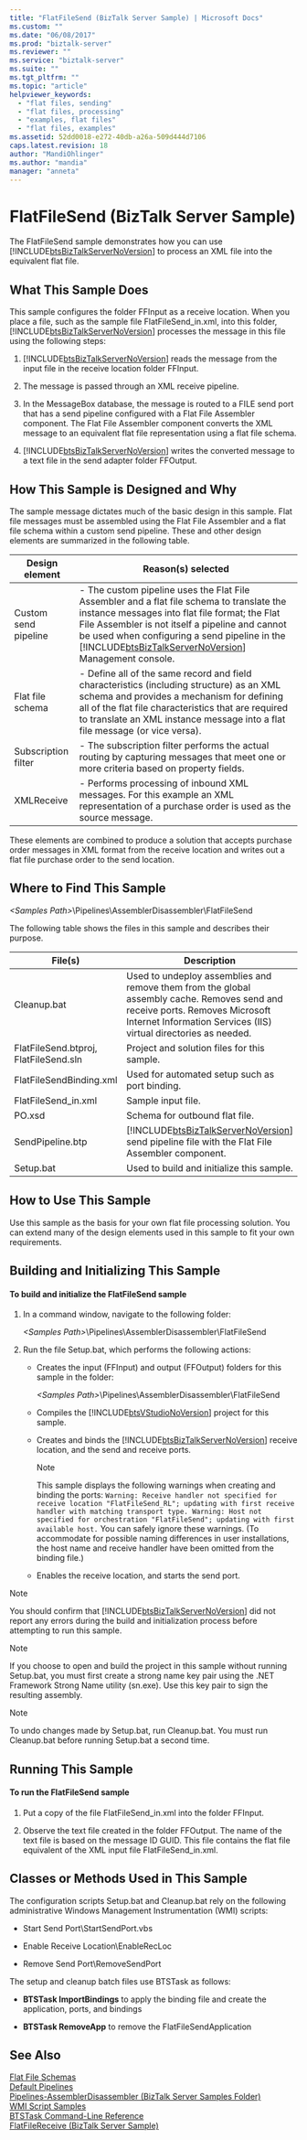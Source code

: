 ```yaml
---
title: "FlatFileSend (BizTalk Server Sample) | Microsoft Docs"
ms.custom: ""
ms.date: "06/08/2017"
ms.prod: "biztalk-server"
ms.reviewer: ""
ms.service: "biztalk-server"
ms.suite: ""
ms.tgt_pltfrm: ""
ms.topic: "article"
helpviewer_keywords: 
  - "flat files, sending"
  - "flat files, processing"
  - "examples, flat files"
  - "flat files, examples"
ms.assetid: 52dd0018-e272-40db-a26a-509d444d7106
caps.latest.revision: 18
author: "MandiOhlinger"
ms.author: "mandia"
manager: "anneta"
---
```

# FlatFileSend (BizTalk Server Sample)
The FlatFileSend sample demonstrates how you can use [!INCLUDE[btsBizTalkServerNoVersion](../includes/btsbiztalkservernoversion-md.md)] to process an XML file into the equivalent flat file.  
  
## What This Sample Does  
 This sample configures the folder FFInput as a receive location. When you place a file, such as the sample file FlatFileSend_in.xml, into this folder, [!INCLUDE[btsBizTalkServerNoVersion](../includes/btsbiztalkservernoversion-md.md)] processes the message in this file using the following steps:  
  
1.  [!INCLUDE[btsBizTalkServerNoVersion](../includes/btsbiztalkservernoversion-md.md)] reads the message from the input file in the receive location folder FFInput.  
  
2.  The message is passed through an XML receive pipeline.  
  
3.  In the MessageBox database, the message is routed to a FILE send port that has a send pipeline configured with a Flat File Assembler component. The Flat File Assembler component converts the XML message to an equivalent flat file representation using a flat file schema.  
  
4.  [!INCLUDE[btsBizTalkServerNoVersion](../includes/btsbiztalkservernoversion-md.md)] writes the converted message to a text file in the send adapter folder FFOutput.  
  
## How This Sample is Designed and Why  
 The sample message dictates much of the basic design in this sample. Flat file messages must be assembled using the Flat File Assembler and a flat file schema within a custom send pipeline. These and other design elements are summarized in the following table.  
  
|Design element|Reason(s) selected|  
|--------------------|--------------------------|  
|Custom send pipeline|-   The custom pipeline uses the Flat File Assembler and a flat file schema to translate the instance messages into flat file format; the Flat File Assembler is not itself a pipeline and cannot be used when configuring a send pipeline in the [!INCLUDE[btsBizTalkServerNoVersion](../includes/btsbiztalkservernoversion-md.md)] Management console.|  
|Flat file schema|-   Define all of the same record and field characteristics (including structure) as an XML schema and provides a mechanism for defining all of the flat file characteristics that are required to translate an XML instance message into a flat file message (or vice versa).|  
|Subscription filter|-   The subscription filter performs the actual routing by capturing messages that meet one or more criteria based on property fields.|  
|XMLReceive|-   Performs processing of inbound XML messages. For this example an XML representation of a purchase order is used as the source message.|  
  
 These elements are combined to produce a solution that accepts purchase order messages in XML format from the receive location and writes out a flat file purchase order to the send location.  
  
## Where to Find This Sample  
 *\<Samples Path>*\Pipelines\AssemblerDisassembler\FlatFileSend  
  
 The following table shows the files in this sample and describes their purpose.  
  
|File(s)|Description|  
|---------------|-----------------|  
|Cleanup.bat|Used to undeploy assemblies and remove them from the global assembly cache. Removes send and receive ports. Removes Microsoft Internet Information Services (IIS) virtual directories as needed.|  
|FlatFileSend.btproj, FlatFileSend.sln|Project and solution files for this sample.|  
|FlatFileSendBinding.xml|Used for automated setup such as port binding.|  
|FlatFileSend_in.xml|Sample input file.|  
|PO.xsd|Schema for outbound flat file.|  
|SendPipeline.btp|[!INCLUDE[btsBizTalkServerNoVersion](../includes/btsbiztalkservernoversion-md.md)] send pipeline file with the Flat File Assembler component.|  
|Setup.bat|Used to build and initialize this sample.|  
  
## How to Use This Sample  
 Use this sample as the basis for your own flat file processing solution. You can extend many of the design elements used in this sample to fit your own requirements.  
  
## Building and Initializing This Sample  
  
#### To build and initialize the FlatFileSend sample  
  
1.  In a command window, navigate to the following folder:  
  
     *\<Samples Path>*\Pipelines\AssemblerDisassembler\FlatFileSend  
  
2.  Run the file Setup.bat, which performs the following actions:  
  
    -   Creates the input (FFInput) and output (FFOutput) folders for this sample in the folder:  
  
         *\<Samples Path>*\Pipelines\AssemblerDisassembler\FlatFileSend  
  
    -   Compiles the [!INCLUDE[btsVStudioNoVersion](../includes/btsvstudionoversion-md.md)] project for this sample.  
  
    -   Creates and binds the [!INCLUDE[btsBizTalkServerNoVersion](../includes/btsbiztalkservernoversion-md.md)] receive location, and the send and receive ports.  
  
        > [!NOTE]
        >  This sample displays the following warnings when creating and binding the ports: `Warning: Receive handler not specified for receive location "FlatFileSend_RL"; updating with first receive handler with matching transport type. Warning: Host not specified for orchestration "FlatFileSend"; updating with first available host.` You can safely ignore these warnings. (To accommodate for possible naming differences in user installations, the host name and receive handler have been omitted from the binding file.)  
  
    -   Enables the receive location, and starts the send port.  
  
> [!NOTE]
>  You should confirm that [!INCLUDE[btsBizTalkServerNoVersion](../includes/btsbiztalkservernoversion-md.md)] did not report any errors during the build and initialization process before attempting to run this sample.  
  
> [!NOTE]
>  If you choose to open and build the project in this sample without running Setup.bat, you must first create a strong name key pair using the .NET Framework Strong Name utility (sn.exe). Use this key pair to sign the resulting assembly.  
  
> [!NOTE]
>  To undo changes made by Setup.bat, run Cleanup.bat. You must run Cleanup.bat before running Setup.bat a second time.  
  
## Running This Sample  
  
#### To run the FlatFileSend sample  
  
1.  Put a copy of the file FlatFileSend_in.xml into the folder FFInput.  
  
2.  Observe the text file created in the folder FFOutput. The name of the text file is based on the message ID GUID. This file contains the flat file equivalent of the XML input file FlatFileSend_in.xml.  
  
## Classes or Methods Used in This Sample  
 The configuration scripts Setup.bat and Cleanup.bat rely on the following administrative Windows Management Instrumentation (WMI) scripts:  
  
-   Start Send Port\StartSendPort.vbs  
  
-   Enable Receive Location\EnableRecLoc  
  
-   Remove Send Port\RemoveSendPort  
  
 The setup and cleanup batch files use BTSTask as follows:  
  
-   **BTSTask ImportBindings** to apply the binding file and create the application, ports, and bindings  
  
-   **BTSTask RemoveApp** to remove the FlatFileSendApplication  
  
## See Also  
 [Flat File Schemas](../core/flat-file-schemas.md)   
 [Default Pipelines](../core/default-pipelines.md)   
 [Pipelines-AssemblerDisassembler (BizTalk Server Samples Folder)](../core/pipelines-assemblerdisassembler-biztalk-server-samples-folder.md)   
 [WMI Script Samples](../core/wmi-script-samples.md)   
 [BTSTask Command-Line Reference](../core/btstask-command-line-reference.md)   
 [FlatFileReceive (BizTalk Server Sample)](../core/flatfilereceive-biztalk-server-sample.md)